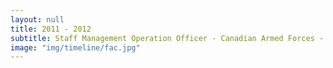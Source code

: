 ```yaml
---
layout: null
title: 2011 - 2012
subtitle: Staff Management Operation Officer - Canadian Armed Forces - Canada/USA
image: "img/timeline/fac.jpg"
---
```

